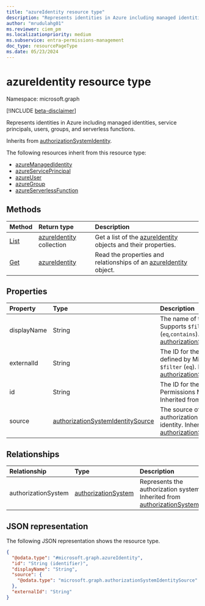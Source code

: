 ```yaml
---
title: "azureIdentity resource type"
description: "Represents identities in Azure including managed identities, service principals, users, groups, and serverless functions."
author: "mrudulahg01"
ms.reviewer: ciem_pm
ms.localizationpriority: medium
ms.subservice: entra-permissions-management
doc_type: resourcePageType
ms.date: 05/23/2024
---
```


# azureIdentity resource type

Namespace: microsoft.graph

[!INCLUDE [beta-disclaimer](../../includes/beta-disclaimer.md)]

Represents identities in Azure including managed identities, service principals, users, groups, and serverless functions.

Inherits from [authorizationSystemIdentity](../resources/authorizationsystemidentity.md).

The following resources inherit from this resource type:

- [azureManagedIdentity](azuremanagedidentity.md)
- [azureServicePrincipal](azureserviceprincipal.md)
- [azureUser](azureuser.md)
- [azureGroup](azuregroup.md)
- [azureServerlessFunction](azureserverlessfunction.md)

## Methods
|Method|Return type|Description|
|:---|:---|:---|
|[List](../api/azureassociatedidentities-list-all.md)|[azureIdentity](../resources/azureidentity.md) collection|Get a list of the [azureIdentity](../resources/azureidentity.md) objects and their properties.|
|[Get](../api/azureidentity-get.md)|[azureIdentity](../resources/azureidentity.md)|Read the properties and relationships of an [azureIdentity](../resources/azureidentity.md) object.|

## Properties
|Property|Type|Description|
|:---|:---|:---|
|displayName|String|The name of the object. Supports `$filter` (`eq`,`contains`).Inherited from [authorizationSystemIdentity](../resources/authorizationsystemidentity.md).|
|externalId|String|The ID for the identity as defined by Microsoft Azure. `$filter` (`eq`). Inherited from [authorizationSystemIdentity](../resources/authorizationsystemidentity.md).|
|id|String|The ID for the identity in Permissions Management. Inherited from [entity](../resources/entity.md).|
|source|[authorizationSystemIdentitySource](../resources/authorizationsystemidentitysource.md)|The source of the authorization system identity. Inherited from [authorizationSystemIdentity](../resources/authorizationsystemidentity.md).|

## Relationships
|Relationship|Type|Description|
|:---|:---|:---|
|authorizationSystem|[authorizationSystem](../resources/authorizationsystem.md)|Represents the authorization system. Inherited from [authorizationSystemIdentity](../resources/authorizationsystemidentity.md)|

## JSON representation
The following JSON representation shows the resource type.
<!-- {
  "blockType": "resource",
  "keyProperty": "id",
  "@odata.type": "microsoft.graph.azureIdentity",
  "baseType": "microsoft.graph.authorizationSystemIdentity",
  "openType": false
}
-->
``` json
{
  "@odata.type": "#microsoft.graph.azureIdentity",
  "id": "String (identifier)",
  "displayName": "String",
  "source": {
    "@odata.type": "microsoft.graph.authorizationSystemIdentitySource"
  },
  "externalId": "String"
}
```


